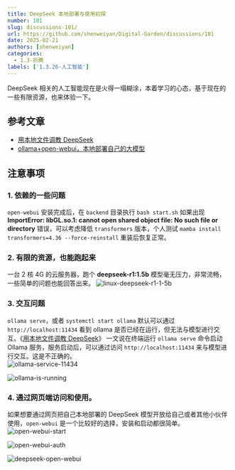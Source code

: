 ```yaml
---
title: DeepSeek 本地部署与使用初探
number: 101
slug: discussions-101/
url: https://github.com/shenweiyan/Digital-Garden/discussions/101
date: 2025-02-21
authors: [shenweiyan]
categories: 
  - 1.3-折腾
labels: ['1.3.26-人工智能']
---
```


DeepSeek 相关的人工智能现在是火得一塌糊涂，本着学习的心态，基于现在的一些有限资源，也来体验一下。

<!-- more -->

## 参考文章

- [用本地文件调教 DeepSeek](https://mp.weixin.qq.com/s/kzwOYEMtzzBZH7jD3kNRlA)
- [ollama+open-webui，本地部署自己的大模型](https://blog.csdn.net/spiderwower/article/details/138463635)

## 注意事项

### 1. 依赖的一些问题

`open-webui` 安装完成后，在 `backend` 目录执行 `bash start.sh` 如果出现 **ImportError: libGL.so.1: cannot open shared object file: No such file or directory** 错误，可以考虑降低 `transformers` 版本，个人测试 `mamba install transformers=4.36 --force-reinstall` 重装后恢复正常。

### 2. 有限的资源，也能跑起来

一台 2 核 4G 的云服务器，跑个 **deepseek-r1:1.5b** 模型毫无压力，非常流畅，一些简单的问题也能回答出来。
![linux-deepseek-r1-1-5b](https://kg.weiyan.cc/2025/02/linux-deepseek-r1-1-5b.png)

### 3. 交互问题

`ollama serve`，或者 `systemctl start ollama` 默认可以通过 `http://localhost:11434` 看到 ollama 是否已经在运行，但无法与模型进行交互。《[用本地文件调教 DeepSeek](https://mp.weixin.qq.com/s/kzwOYEMtzzBZH7jD3kNRlA)》 一文说在终端运行 `ollama serve` 命令启动 Ollama 服务，服务启动后，可以通过访问 `http://localhost:11434` 来与模型进行交互。这是不正确的。          
![ollama-service-11434](https://kg.weiyan.cc/2025/02/ollama-service-11434.png)    

![ollama-is-running](https://kg.weiyan.cc/2025/02/ollama-is-running.png)

### 4. 通过网页端访问和使用。

如果想要通过网页把自己本地部署的 DeepSeek 模型开放给自己或者其他小伙伴使用，`open-webui` 是一个比较好的选择，安装和启动都很简单。
![open-webui-start](https://kg.weiyan.cc/2025/02/open-webui-start.png)   
     
![open-webui-auth](https://kg.weiyan.cc/2025/02/open-webui-auth.png)  
      
![deepseek-open-webui](https://kg.weiyan.tech/2025/02/deepseek-open-webui.png)    

<script src="https://giscus.app/client.js"
	data-repo="shenweiyan/Digital-Garden"
	data-repo-id="R_kgDOKgxWlg"
	data-mapping="number"
	data-term="101"
	data-reactions-enabled="1"
	data-emit-metadata="0"
	data-input-position="bottom"
	data-theme="light"
	data-lang="zh-CN"
	crossorigin="anonymous"
	async>
</script>
